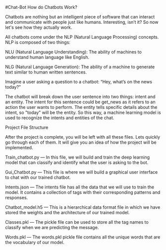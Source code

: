 #Chat-Bot
How do Chatbots Work?

Chatbots are nothing but an intelligent piece of software that can interact and communicate with people just like humans. Interesting, isn’t it? So now let's see how they actually work.

All chatbots come under the NLP (Natural Language Processing) concepts. NLP is composed of two things:

NLU (Natural Language Understanding): The ability of machines to understand human language like English.

NLG (Natural Language Generation): The ability of a machine to generate text similar to human written sentences.

Imagine a user asking a question to a chatbot: “Hey, what’s on the news today?”

The chatbot will break down the user sentence into two things: intent and an entity. The intent for this sentence could be get_news as it refers to an action the user wants to perform. The entity tells specific details about the intent, so "today" will be the entity. So this way, a machine learning model is used to recognize the intents and entities of the chat.

Project File Structure

After the project is complete, you will be left with all these files. Lets quickly go through each of them. It will give you an idea of how the project will be implemented.

Train_chatbot.py — In this file, we will build and train the deep learning model that can classify and identify what the user is asking to the bot.

Gui_Chatbot.py — This file is where we will build a graphical user interface to chat with our trained chatbot.

Intents.json — The intents file has all the data that we will use to train the model. It contains a collection of tags with their corresponding patterns and responses.

Chatbot_model.h5 — This is a hierarchical data format file in which we have stored the weights and the architecture of our trained model.

Classes.pkl — The pickle file can be used to store all the tag names to classify when we are predicting the message.

Words.pkl — The words.pkl pickle file contains all the unique words that are the vocabulary of our model.
